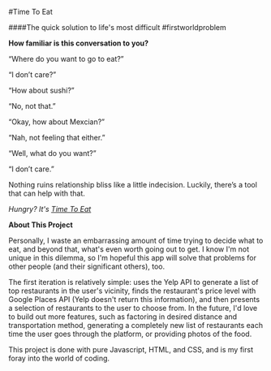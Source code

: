 #Time To Eat

####The quick solution to life's most difficult #firstworldproblem

**How familiar is this conversation to you?**

“Where do you want to go to eat?”

“I don’t care?”

“How about sushi?”

“No, not that.”

“Okay, how about Mexcian?”

“Nah, not feeling that either.”

“Well, what do you want?”

“I don’t care.”

Nothing ruins relationship bliss like a little indecision. Luckily, there’s a tool that can help with that.

*Hungry? It's [Time To Eat](http://jbarbettini.github.io/time-to-eat/)*

**About This Project**

Personally, I waste an embarrassing amount of time trying to decide what to eat, and beyond that, what's even worth going out to get. I know I'm not unique in this dilemma, so I'm hopeful this app will solve that problems for other people (and their significant others), too.

The first iteration is relatively simple: uses the Yelp API to generate a list of top restaurants in the user's vicinity, finds the restaurant's price level with Google Places API (Yelp doesn't return this information), and then presents a selection of restaurants to the user to choose from. In the future, I'd love to build out more features, such as factoring in desired distance and transportation method, generating a completely new list of restaurants each time the user goes through the platform, or providing photos of the food.

This project is done with pure Javascript, HTML, and CSS, and is my first foray into the world of coding.  

